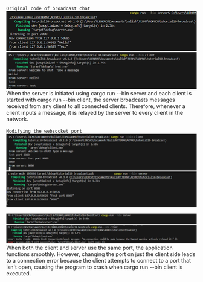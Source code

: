 `Original code of broadcast chat`
![alt text](image.png)
![alt text](image-1.png)
When the server is initiated using cargo run --bin server and each client is started with cargo run --bin client, the server broadcasts messages received from any client to all connected clients. Therefore, whenever a client inputs a message, it is relayed by the server to every client in the network.

`Modifying the websocket port`
![alt text](image-2.png)
![alt text](image-3.png)

![alt text](image-4.png)
![alt text](image-5.png)
When both the client and server use the same port, the application functions smoothly. However, changing the port on just the client side leads to a connection error because the client attempts to connect to a port that isn't open, causing the program to crash when cargo run --bin client is executed.
